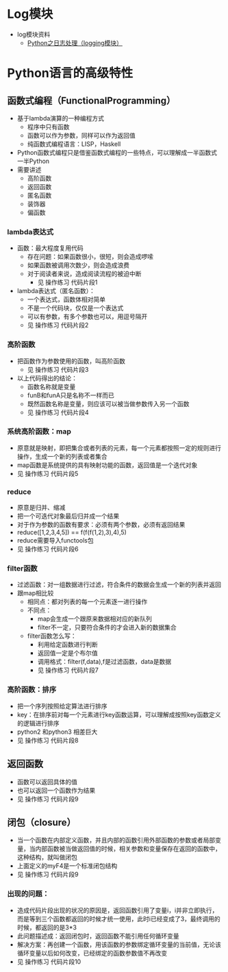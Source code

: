 # Log模块
- log模块资料
    - [Python之日志处理（logging模块）](https://www.cnblogs.com/yyds/p/6901864.html)
# Python语言的高级特性
## 函数式编程（FunctionalProgramming）
- 基于lambda演算的一种编程方式
    - 程序中只有函数
    - 函数可以作为参数，同样可以作为返回值
    - 纯函数式编程语言：LISP，Haskell
- Python函数式编程只是借鉴函数式编程的一些特点，可以理解成一半函数式一半Python
- 需要讲述
    - 高阶函数
    - 返回函数
    - 匿名函数
    - 装饰器
    - 偏函数
### lambda表达式
- 函数：最大程度复用代码
    - 存在问题：如果函数很小，很短，则会造成啰嗦
    - 如果函数被调用次数少，则会造成浪费
    - 对于阅读者来说，造成阅读流程的被迫中断
        - 见 操作练习 代码片段1
- lambda表达式（匿名函数）：
    - 一个表达式，函数体相对简单
    - 不是一个代码块，仅仅是一个表达式
    - 可以有参数，有多个参数也可以，用逗号隔开
    - 见 操作练习 代码片段2
### 高阶函数
- 把函数作为参数使用的函数，叫高阶函数
    - 见 操作练习 代码片段3
- 以上代码得出的结论：
    - 函数名称就是变量
    - funB和funA只是名称不一样而已
    - 既然函数名称是变量，则应该可以被当做参数传入另一个函数
    - 见 操作练习 代码片段4
### 系统高阶函数：map
- 原意就是映射，即把集合或者列表的元素，每一个元素都按照一定的规则进行操作，生成一个新的列表或者集合
- map函数是系统提供的具有映射功能的函数，返回值是一个迭代对象
- 见 操作练习 代码片段5
### reduce
- 原意是归并、缩减
- 把一个可迭代对象最后归并成一个结果
- 对于作为参数的函数有要求：必须有两个参数，必须有返回结果
- reduce([1,2,3,4,5]) == f(f(f(1,2),3),4),5)
- reduce需要导入functools包
- 见 操作练习 代码片段6
### filter函数
- 过滤函数：对一组数据进行过滤，符合条件的数据会生成一个新的列表并返回
- 跟map相比较
    - 相同点：都对列表的每一个元素逐一进行操作
    - 不同点：
        - map会生成一个跟原来数据相对应的新队列
        - filter不一定，只要符合条件的才会进入新的数据集合
    - filter函数怎么写：
        - 利用给定函数进行判断
        - 返回值一定是个布尔值
        - 调用格式：filter(f,data),f是过滤函数，data是数据
        - 见 操作练习 代码片段7
### 高阶函数：排序
- 把一个序列按照给定算法进行排序
- key：在排序前对每一个元素进行key函数运算，可以理解成按照key函数定义的逻辑进行排序
- python2 和python3 相差巨大
- 见 操作练习 代码片段8
## 返回函数
- 函数可以返回具体的值
- 也可以返回一个函数作为结果
- 见 操作练习 代码片段9
## 闭包（closure）
- 当一个函数在内部定义函数，并且内部的函数引用外部函数的参数或者局部变量，当内部函数被当做返回值的时候，相关参数和变量保存在返回的函数中，这种结构，就叫做闭包
- 上面定义的myF4是一个标准闭包结构
- 见 操作练习 代码片段9
### 出现的问题：
- 造成代码片段出现的状况的原因是，返回函数引用了变量i，i并非立即执行，而是等到三个函数都返回的时候才统一使用，此时i已经变成了3，最终调用的时候，都返回的是3*3
- 此问题描述成：返回闭包时，返回函数不能引用任何循环变量
- 解决方案：再创建一个函数，用该函数的参数绑定循环变量的当前值，无论该循环变量以后如何改变，已经绑定的函数参数值不再改变
- 见 操作练习 代码片段10














